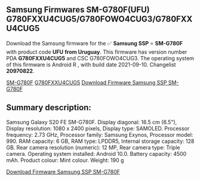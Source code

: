 <h2>Samsung Firmwares SM-G780F(UFU) G780FXXU4CUG5/G780FOWO4CUG3/G780FXXU4CUG5</h2>
Download the Samsung firmware for the ✅ <strong>Samsung SSP </strong> ⭐ <strong>SM-G780F</strong> with product code <strong>UFU</strong> <strong> from Uruguay</strong>. This firmware has version number PDA <strong>G780FXXU4CUG5</strong> and CSC G780FOWO4CUG3. The operating system of this firmware is Android R , with build date 2021-09-10. Changelist <strong>20970822</strong>.


[SM-G780F](https://samfirm.shop/samsung/model/SM-G780F)
[G780FXXU4CUG5](https://samfirm.shop/samsung/pda/G780FXXU4CUG5)
[Download Firmware Samsung SSP SM-G780F](https://samfirm.shop/samsung/firmware/455384)
<h2>Summary description:</h2>
<p>Samsung Galaxy S20 FE SM-G780F. Display diagonal: 16.5 cm (6.5"), Display resolution: 1080 x 2400 pixels, Display type: SAMOLED. Processor frequency: 2.73 GHz, Processor family: Samsung Exynos, Processor model: 990. RAM capacity: 6 GB, RAM type: LPDDR5, Internal storage capacity: 128 GB. Rear camera resolution (numeric): 12 MP, Rear camera type: Triple camera. Operating system installed: Android 10.0. Battery capacity: 4500 mAh. Product colour: Mint colour. Weight: 190 g</p>


[Download Firmware Samsung SSP SM-G780F](https://samfirm.shop/samsung/firmware/455384)
